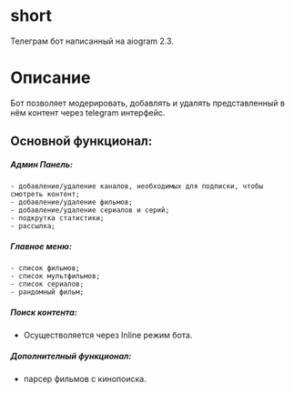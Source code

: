 # short
Телеграм бот написанный на aiogram 2.3.
# Описание
Бот позволяет модерировать, добавлять и удалять представленный в нём контент через telegram интерфейс.
## Основной функционал:
##### Админ Панель:

    - добавление/удаление каналов, необходимых для подписки, чтобы смотреть контент;
    - добавление/удаление фильмов;
    - добавление/удаление сериалов и серий;
    - подкрутка статистики;
    - рассылка;
##### Главное меню:
    - список фильмов;
    - список мультфильмов;
    - список сериалов;
    - рандомный фильм;
##### Поиск контента:
  - Осуществоляется через Inline режим бота.
##### Дополнителный функционал:
  - парсер фильмов с кинопоиска.
